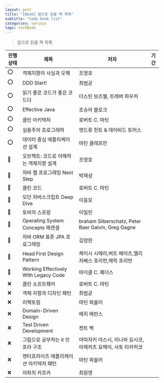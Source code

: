 ```yaml
---
layout: post
title: "[Book] 앞으로 읽을 책 목록"
subtitle: "todo book list"
categories: various
tags: techBook
---
```


> 앞으로 읽을 책 목록

|진행상태|제목|저자|기간|
|--|--|--|--|
|⭕️|객체지향의 사실과 오해|조영호|
|⭕️|DDD Start!|최범균|
|⭕️|읽기 좋은 코드가 좋은 코드다|더스틴 보즈웰, 트레버 파우커|
|⭕️|Effective Java|조슈아 블로크||
|⭕️|클린 아키텍처|로버트 C. 마틴||
|⭕️|실용주의 프로그래머|앤드류 헌트 & 데이비드 토머스|
|⭕️|데이터 중심 애플리케이션 설계|마틴 클레프만|
|🔺|오브젝트: 코드로 이해하는 객체지향 설계|조영호||
|🔺|자바 웹 프로그래밍 Next Step|박재성|
|🔺|클린 코드|로버트 C. 마틴||
|🔺|모던 자바스크립트 Deep Dive|이웅모||
|🔺|토비의 스프링|이일민|
|🔺|Operating System Concepts 에센셜|braham Silberschatz, Peter Baer Galvin, Greg Gagne|
|🔺|자바 ORM 표준 JPA 프로그래밍|김영한|
|🔺|Head First Design Pattern|케이시 시에라,버트 베이츠,엘리자베스 프리먼,에릭 프리먼|
|🔺|Working Effectively With Legacy Code|마이클 C. 페더스|
|❌|클린 소프트웨어|로버트 C. 마틴|
|❌|객체 지향과 디자인 패턴|최범균|
|❌|리팩토링|마틴 파울러|
|❌|Domain-Driven Design|에릭 에반스|
|❌|Test Driven Development|켄트 벡|
|❌|그림으로 공부하는 it 인프라 구조|야마자키 야스시, 미나와 요시코, 아제카츠 요헤이, 사토 타카히코|
|❌|엔터프라이즈 애플리케이션 아키텍처 패턴|마틴 파울러|
|❌|아파치 카프카|최원영|